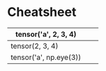# Cheatsheet

| tensor('a', 2, 3, 4)   |   |   |
|------------------------|---|---|
| tensor(2, 3, 4)        |   |   |
| tensor('a', np.eye(3)) |   |   |